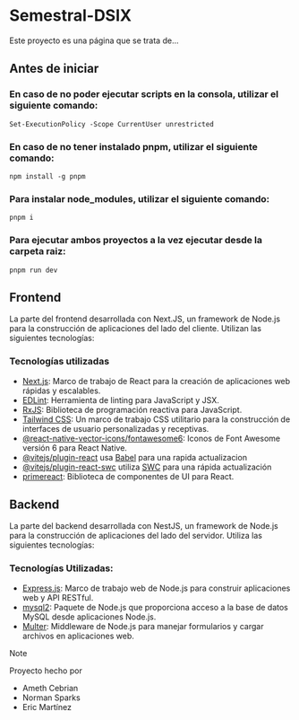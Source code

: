 # Semestral-DSIX
Este proyecto es una página que se trata de...

## Antes de iniciar

### En caso de no poder ejecutar scripts en la consola, utilizar el siguiente comando:
```
Set-ExecutionPolicy -Scope CurrentUser unrestricted
```

### En caso de no tener instalado pnpm, utilizar el siguiente comando:
```
npm install -g pnpm
```

### Para instalar node_modules, utilizar el siguiente comando:
```
pnpm i
```

### Para ejecutar ambos proyectos a la vez ejecutar desde la carpeta raiz:
```
pnpm run dev
```

## Frontend
La parte del frontend desarrollada con Next.JS, un framework de Node.js para la construcción de aplicaciones del lado del cliente. Utilizan las siguientes tecnologías:

### Tecnologías utilizadas
- [Next.js](https://nextjs.org/): Marco de trabajo de React para la creación de aplicaciones web rápidas y escalables.
- [EDLint](https://eslint.org/): Herramienta de linting para JavaScript y JSX.
- [RxJS](https://rxjs.dev/): Biblioteca de programación reactiva para JavaScript.
- [Tailwind CSS](https://tailwindcss.com/): Un marco de trabajo CSS utilitario para la construcción de interfaces de usuario personalizadas y receptivas.
- [@react-native-vector-icons/fontawesome6](https://www.npmjs.com/package/@react-native-vector-icons/fontawesome6): Iconos de Font Awesome versión 6 para React Native.
- [@vitejs/plugin-react](https://github.com/vitejs/vite-plugin-react/blob/main/packages/plugin-react/README.md) usa [Babel](https://babeljs.io/) para una rapida actualizacion
- [@vitejs/plugin-react-swc](https://github.com/vitejs/vite-plugin-react-swc) utiliza [SWC](https://swc.rs/) para una rápida actualización
- [primereact](https://www.npmjs.com/package/primereact): Biblioteca de componentes de UI para React.


## Backend
 La parte del backend desarrollada con NestJS, un framework de Node.js para la construcción de aplicaciones del lado del servidor. Utiliza las siguientes tecnologías:

### Tecnologías Utilizadas:
- [Express.js](https://expressjs.com/): Marco de trabajo web de Node.js para construir aplicaciones web y API RESTful.
- [mysql2](https://www.npmjs.com/package/mysql2): Paquete de Node.js que proporciona acceso a la base de datos MySQL desde aplicaciones Node.js.
- [Multer](https://www.npmjs.com/package/multer): Middleware de Node.js para manejar formularios y cargar archivos en aplicaciones web.


> [!NOTE]
> Proyecto hecho por 
> - Ameth Cebrian
> - Norman Sparks
> - Eric Martínez